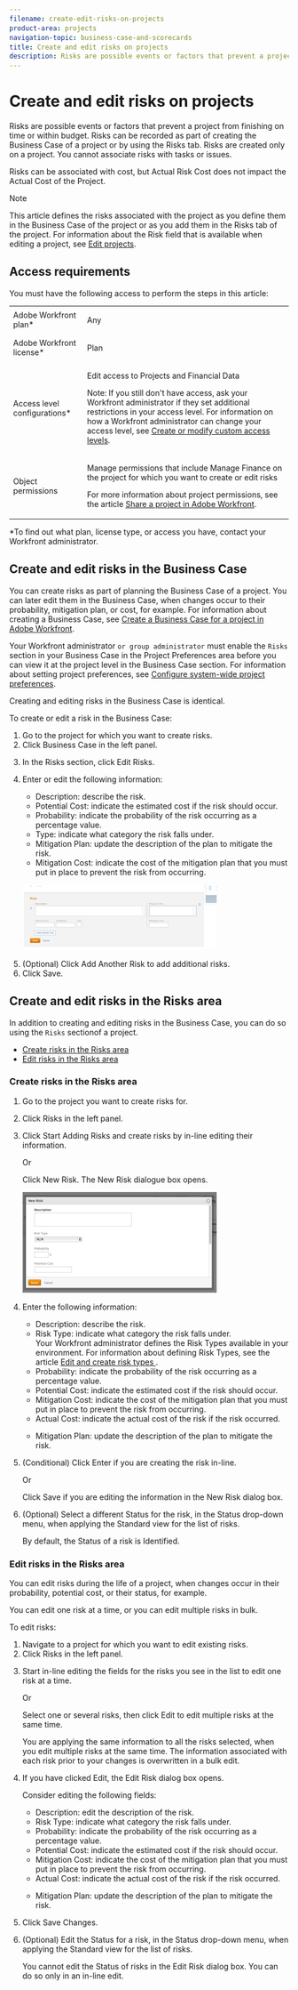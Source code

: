```yaml
---
filename: create-edit-risks-on-projects
product-area: projects
navigation-topic: business-case-and-scorecards
title: Create and edit risks on projects
description: Risks are possible events or factors that prevent a project from finishing on time or within budget. Risks can be recorded as part of creating the Business Case of a project or by using the Risks tab. Risks are created only on a project. You cannot associate risks with tasks or issues.
---
```


# Create and edit risks on projects

Risks are possible events or factors that prevent a project from finishing on time or within budget. Risks can be recorded as part of creating the Business Case of a project or by using the Risks tab. Risks are created only on a project. You cannot associate risks with tasks or issues.

Risks can be associated with cost, but Actual Risk Cost does not impact the Actual Cost of the Project.

>[!NOTE]
>
>This article defines the risks associated with the project as you define them in the Business Case of the project or as you add them in the Risks tab of the project. For information about the Risk field that is available when editing a project, see [Edit projects](../../../manage-work/projects/manage-projects/edit-projects.md).

## Access requirements

You must have the following access to perform the steps in this article:

<table cellspacing="0"> 
 <col> 
 <col> 
 <tbody> 
  <tr> 
   <td role="rowheader">Adobe Workfront plan*</td> 
   <td> <p>Any</p> </td> 
  </tr> 
  <tr> 
   <td role="rowheader">Adobe Workfront license*</td> 
   <td> <p>Plan </p> </td> 
  </tr> 
  <tr> 
   <td role="rowheader">Access level configurations*</td> 
   <td> <p>Edit access to Projects and Financial&nbsp;Data</p> <p>Note: If you still don't have access, ask your Workfront administrator if they set additional restrictions in your access level. For information on how a Workfront administrator can change your access level, see <a href="../../../administration-and-setup/add-users/configure-and-grant-access/create-modify-access-levels.md" class="MCXref xref">Create or modify custom access levels</a>.</p> </td> 
  </tr> 
  <tr> 
   <td role="rowheader">Object permissions</td> 
   <td> <p> Manage permissions that include Manage Finance on the project for which you want to create or edit risks </p> <p>For more information about project permissions, see the article <a href="../../../workfront-basics/grant-and-request-access-to-objects/share-a-project.md" class="MCXref xref">Share a project in Adobe Workfront</a>.</p> </td> 
  </tr> 
 </tbody> 
</table>

&#42;To find out what plan, license type, or access you have, contact your Workfront administrator.

## Create and edit risks in the Business Case

You can create risks as part of planning the Business Case of a project. You can later edit them in the Business Case, when changes occur to their probability, mitigation plan, or cost, for example. For information about creating a Business Case, see [Create a Business Case for a project in Adobe Workfront](../../../manage-work/projects/define-a-business-case/create-business-case.md).

Your Workfront administrator `or group administrator` must enable the `Risks` section in your Business Case in the Project Preferences area before you can view it at the project level in the Business Case section. For information about setting project preferences, see [Configure system-wide project preferences](../../../administration-and-setup/set-up-workfront/configure-system-defaults/set-project-preferences.md).

Creating and editing risks in the Business Case is identical.

To create or edit a risk in the Business Case:

<ol> 
 <li value="1"> Go to the project for which you want to create risks.</li> 
 <li value="2"> Click Business Case in the left panel.</li> 
 <li value="3"> <p>In the <span class="bold">Risks</span> section, click <span class="bold">Edit Risks</span>.</p> </li> 
 <li value="4"> <p>Enter or edit the following information:</p> 
  <ul> 
   <li><span class="bold">Description:</span> describe the risk.<br></li> 
   <li><span class="bold">Potential Cost</span>: indicate the estimated cost if the risk should occur.<br></li> 
   <li><span class="bold">Probability</span>: indicate the probability of the risk occurring as a percentage value. <br></li> 
   <li><span class="bold">Type:</span> indicate what category the risk falls under.</li> 
   <li><span class="bold">Mitigation Plan</span>: update the description of the plan to mitigate the risk.<br></li> 
   <li><span class="bold">Mitigation Cost</span>: indicate the cost of the mitigation plan that you must put in place to prevent the risk from occurring.</li> 
  </ul> <p> <img src="assets/crp1-350x117.png" alt="" style="width: 350;height: 117;"> </p> </li> 
 <li value="5">(Optional) Click <span class="bold">Add Another Risk</span> to add additional risks.</li> 
 <li value="6">Click <span class="bold">Save</span>.</li> 
</ol>

## Create and edit risks in the Risks area

In addition to creating and editing risks in the Business Case, you can do so using the `Risks` sectionof a project.

* [Create risks in the Risks area](#creating-risks-in-the-risks-tab) 
* [Edit risks in the Risks area](#editing-risks-in-the-risks-tab)

### Create risks in the Risks area

<ol> 
 <li value="1">Go to the project you want to create risks for.</li> 
 <li value="2"> <p> Click Risks in the left panel.</p> </li> 
 <li value="3"> <p>Click <span class="bold">Start Adding Risks</span> and create risks by in-line editing their information.</p> <p>Or</p> <p>Click <span class="bold">New Risk</span>. The <span class="bold">New Risk</span> dialogue box opens.</p> <p> <img src="assets/crp3-350x181.png" alt="" style="width: 350;height: 181;"> </p> </li> 
 <li value="4"> <p>Enter the following information:</p> 
  <ul> 
   <li><span class="bold">Description</span>: describe the risk.</li> 
   <li><span class="bold">Risk Type</span>: indicate what category the risk falls under.<br>Your Workfront administrator defines the Risk Types available in your environment. For information about defining Risk Types, see the article <a href="../../../administration-and-setup/set-up-workfront/configure-system-defaults/edit-create-risk-types.md" class="MCXref xref">Edit and create risk types </a>.<br></li> 
   <li><span class="bold">Probability</span>: indicate the probability of the risk occurring as a percentage value.</li> 
   <li><span class="bold">Potential Cost</span>: indicate the estimated cost if the risk should occur.</li> 
   <li><span class="bold">Mitigation Cost</span>: indicate the cost of the mitigation plan that you must put in place to prevent the risk from occurring.</li> 
   <li><span class="bold">Actual Cost</span>: indicate the actual cost of the risk if the risk occurred.</li> 
   <li> <p><span class="bold">Mitigation Plan</span>: update the description of the plan to mitigate the risk.</p> </li> 
  </ul> </li> 
 <li value="5"> <p>(Conditional) Click <span class="bold">Enter</span> if you are creating the risk in-line.<br></p> <p>Or <br></p> <p>Click <span class="bold">Save</span> if you are editing the information in the <span class="bold">New Risk</span> dialog box.</p> </li> 
 <li value="6"> <p>(Optional) Select a different <span class="bold">Status</span> for the risk, in the <span class="bold">Status</span> drop-down menu, when applying the <span class="bold">Standard</span> view for the list of risks. </p> <p>By default, the Status of a risk is <span class="bold">Identified</span>. </p> </li> 
</ol>

### Edit risks in the Risks area

You can edit risks during the life of a project, when changes occur in their probability, potential cost, or their status, for example.

You can edit one risk at a time, or you can edit multiple risks in bulk.

To edit risks:

<ol> 
 <li value="1">Navigate to a project for which you want to edit existing risks.</li> 
 <li value="2"> Click Risks in the left panel.</li> 
 <li value="3"> <p> Start in-line editing the fields for the risks you see in the list to edit one risk at a time.</p> <p>Or<br></p> <p>Select one or several risks, then click <span class="bold">Edit</span> to edit multiple risks at the same time. </p> <note type="note">
    You are applying the same information to all the risks selected, when you edit multiple risks at the same time. The information associated with each risk prior to your changes is overwritten in a bulk edit. 
  </note> </li> 
 <li value="4"> <p>If you have clicked <span class="bold">Edit</span>, the <span class="bold">Edit Risk</span> dialog box opens.</p> <p>Consider editing the following fields:</p> 
  <ul> 
   <li><span class="bold">Description</span>: edit the description of the risk.</li> 
   <li><span class="bold">Risk Type</span>: indicate what category the risk falls under. </li> 
   <li><span class="bold">Probability</span>: indicate the probability of the risk occurring as a percentage value.</li> 
   <li><span class="bold">Potential Cost</span>: indicate the estimated cost if the risk should occur.</li> 
   <li><span class="bold">Mitigation Cost</span>: indicate the cost of the mitigation plan that you must put in place to prevent the risk from occurring.</li> 
   <li><span class="bold">Actual Cost</span>: indicate the actual cost of the risk if the risk occurred.</li> 
   <li> <p><span class="bold">Mitigation Plan</span>: update the description of the plan to mitigate the risk.</p> </li> 
  </ul> </li> 
 <li value="5">Click <span class="bold">Save Changes</span>.</li> 
 <li value="6"> <p>(Optional) Edit the <span class="bold">Status</span> for a risk, in the <span class="bold">Status</span> drop-down menu, when applying the <span class="bold">Standard</span> view for the list of risks.</p> <note type="note">
   You cannot edit the 
   <span class="bold">Status</span> of risks in the 
   <span class="bold">Edit Risk</span> dialog box. You can do so only in an in-line edit.
  </note> </li> 
</ol>

